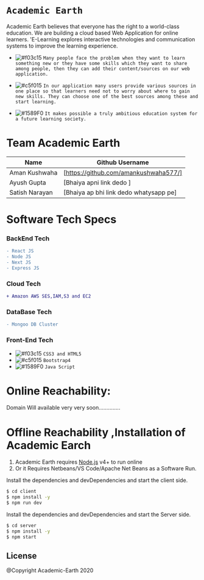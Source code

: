 # ``` Academic Earth ```
Academic Earth believes that everyone has the right to a world-class education. We are building  a cloud based Web Application for online learners. 'E-Learning explores interactive technologies and communication systems to improve the learning experience.
   - ![#f03c15](https://via.placeholder.com/15/f03c15/000000?text=+) `Many people face the problem when they want to learn something new or they have some skills which they want to share among people, then they can add their content/sources on our web application.`

  -  ![#c5f015](https://via.placeholder.com/15/c5f015/000000?text=+) `In our application many users provide various sources in one place so that learners need not to worry about where to gain new skills. They can choose one of the best sources among these and start learning.`

  - ![#1589F0](https://via.placeholder.com/15/1589F0/000000?text=+) `It makes possible a truly ambitious education system for a future learning society.`

 
# Team Academic Earth
| Name | Github Username |
| ------ | ------ |
| Aman Kushwaha | [https://github.com/amankushwaha577/] |
| Ayush Gupta | [Bhaiya apni link dedo ] |
| Satish Narayan  | [Bhaiya ap bhi link dedo whatysapp pe] |
 

# Software Tech Specs
### BackEnd Tech
```diff
- React JS
- Node JS
- Next JS
- Express JS
````
### Cloud Tech
```diff
+ Amazon AWS SES,IAM,S3 and EC2
```

### DataBase Tech
 ```diff
- Mongoo DB Cluster
```
 
### Front-End Tech
- ![#f03c15](https://via.placeholder.com/15/f03c15/000000?text=+) `CSS3 and HTML5`
- ![#c5f015](https://via.placeholder.com/15/c5f015/000000?text=+) `Bootstrap4`
- ![#1589F0](https://via.placeholder.com/15/1589F0/000000?text=+) `Java Script`

# Online Reachability:
Domain Will available very very soon..............

# Offline Reachability ,Installation of Academic Earch
1. Academic Earth requires [Node.js](https://nodejs.org/) v4+ to run online
2. Or it Requires Netbeans/VS Code/Apache Net Beans as a Software Run.

Install the dependencies and devDependencies and start the client side.
```sh
$ cd client
$ npm install -y
$ npm run dev
```

Install the dependencies and devDependencies and start the Server side.
```sh
$ cd server
$ npm install -y
$ npm start
```

License
----
@Copyright Academic-Earth  2020
